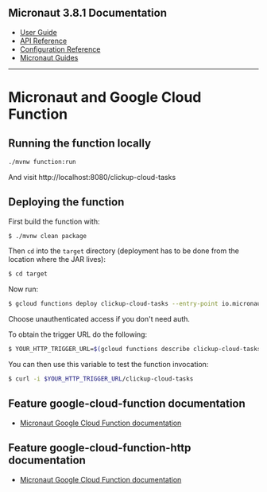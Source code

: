 ## Micronaut 3.8.1 Documentation

- [User Guide](https://docs.micronaut.io/3.8.1/guide/index.html)
- [API Reference](https://docs.micronaut.io/3.8.1/api/index.html)
- [Configuration Reference](https://docs.micronaut.io/3.8.1/guide/configurationreference.html)
- [Micronaut Guides](https://guides.micronaut.io/index.html)
---

# Micronaut and Google Cloud Function

## Running the function locally

```cmd
./mvnw function:run
```

And visit http://localhost:8080/clickup-cloud-tasks
## Deploying the function

First build the function with:

```bash
$ ./mvnw clean package
```

Then `cd` into the `target` directory (deployment has to be done from the location where the JAR lives):

```bash
$ cd target
```

Now run:

```bash
$ gcloud functions deploy clickup-cloud-tasks --entry-point io.micronaut.gcp.function.http.HttpFunction --runtime java11 --trigger-http
```

Choose unauthenticated access if you don't need auth.

To obtain the trigger URL do the following:

```bash
$ YOUR_HTTP_TRIGGER_URL=$(gcloud functions describe clickup-cloud-tasks --format='value(httpsTrigger.url)')
```

You can then use this variable to test the function invocation:

```bash
$ curl -i $YOUR_HTTP_TRIGGER_URL/clickup-cloud-tasks
```

## Feature google-cloud-function documentation

- [Micronaut Google Cloud Function documentation](https://micronaut-projects.github.io/micronaut-gcp/latest/guide/index.html#simpleFunctions)


## Feature google-cloud-function-http documentation

- [Micronaut Google Cloud Function documentation](https://micronaut-projects.github.io/micronaut-gcp/latest/guide/index.html#httpFunctions)


